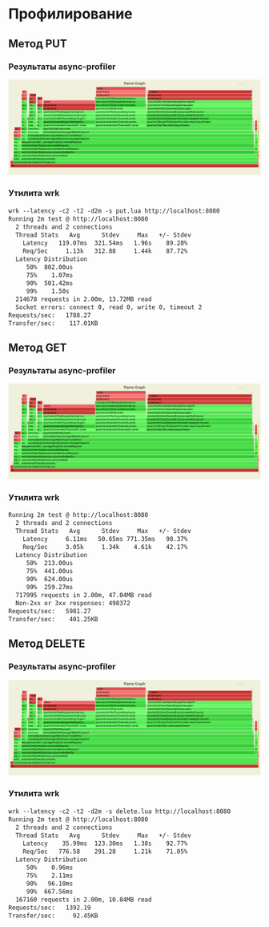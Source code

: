 # Профилирование
## Метод PUT
### Результаты async-profiler
![PUT](https://github.com/PavelKushnar/2018-highload-kv/blob/master/async-profiler/put.svg)
### Утилита wrk
```
wrk --latency -c2 -t2 -d2m -s put.lua http://localhost:8080
Running 2m test @ http://localhost:8080
  2 threads and 2 connections
  Thread Stats   Avg      Stdev     Max   +/- Stdev
    Latency   119.07ms  321.54ms   1.96s    89.28%
    Req/Sec     1.13k   312.88     1.44k    87.72%
  Latency Distribution
     50%  802.00us
     75%    1.07ms
     90%  501.42ms
     99%    1.50s
  214678 requests in 2.00m, 13.72MB read
  Socket errors: connect 0, read 0, write 0, timeout 2
Requests/sec:   1788.27
Transfer/sec:    117.01KB
```
## Метод GET
### Результаты async-profiler
![PUT](https://github.com/PavelKushnar/2018-highload-kv/blob/master/async-profiler/put.svg)
### Утилита wrk
```wrk --latency -c2 -t2 -d2m -s get.lua http://localhost:8080
Running 2m test @ http://localhost:8080
  2 threads and 2 connections
  Thread Stats   Avg      Stdev     Max   +/- Stdev
    Latency     6.11ms   50.65ms 771.35ms   98.37%
    Req/Sec     3.05k     1.34k    4.61k    42.17%
  Latency Distribution
     50%  213.00us
     75%  441.00us
     90%  624.00us
     99%  259.27ms
  717995 requests in 2.00m, 47.04MB read
  Non-2xx or 3xx responses: 498372
Requests/sec:   5981.27
Transfer/sec:    401.25KB
```
## Метод DELETE
### Результаты async-profiler
![PUT](https://github.com/PavelKushnar/2018-highload-kv/blob/master/async-profiler/put.svg)
### Утилита wrk
```
wrk --latency -c2 -t2 -d2m -s delete.lua http://localhost:8080
Running 2m test @ http://localhost:8080
  2 threads and 2 connections
  Thread Stats   Avg      Stdev     Max   +/- Stdev
    Latency    35.99ms  123.30ms   1.38s    92.77%
    Req/Sec   776.58    291.28     1.21k    71.05%
  Latency Distribution
     50%    0.96ms
     75%    2.11ms
     90%   96.10ms
     99%  667.56ms
  167160 requests in 2.00m, 10.84MB read
Requests/sec:   1392.19
Transfer/sec:     92.45KB
```
